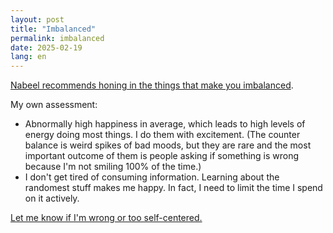 ```yaml
---
layout: post
title: "Imbalanced"
permalink: imbalanced
date: 2025-02-19
lang: en
---
```


[Nabeel recommends honing in the things that make you imbalanced](https://nabeelqu.co/principles).

My own assessment:

- Abnormally high happiness in average, which leads to high levels of energy doing most things. I do them with excitement. (The counter balance is weird spikes of bad moods, but they are rare and the most important outcome of them is people asking if something is wrong because I'm not smiling 100% of the time.)
- I don't get tired of consuming information. Learning about the randomest stuff makes me happy. In fact, I need to limit the time I spend on it actively.

[Let me know if I'm wrong or too self-centered.](https://www.admonymous.co/rbarbadillo)